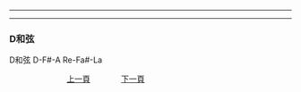 ﻿---

---
<h3>D和弦</h3>
D和弦 D-F#-A Re-Fa#-La

&nbsp;&nbsp;&nbsp;&nbsp;&nbsp;&nbsp;&nbsp;&nbsp;&nbsp;&nbsp;&nbsp;&nbsp;
&nbsp;&nbsp;&nbsp;&nbsp;&nbsp;&nbsp;&nbsp;&nbsp;&nbsp;&nbsp;&nbsp;&nbsp;
[上一頁](C-MainCord)
&nbsp;&nbsp;&nbsp;&nbsp;&nbsp;&nbsp;&nbsp;&nbsp;&nbsp;&nbsp;&nbsp;&nbsp;
[下一頁](MinornCord)






